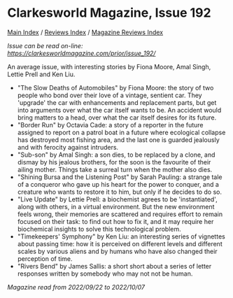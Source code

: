# Clarkesworld Magazine, Issue 192

[Main Index](../../../README.md) / [Reviews Index](../../README.md) / [Magazine Reviews Index](../README.md)

*Issue can be read on-line: <https://clarkesworldmagazine.com/prior/issue_192/>*

An average issue, with interesting stories by Fiona Moore, Amal Singh, Lettie Prell and Ken Liu.
- "The Slow Deaths of Automobiles" by Fiona Moore: the story of two people who bond over their love of a vintage, sentient car. They 'upgrade' the car with enhancements and replacement parts, but get into arguments over what the car itself wants to be. An accident would bring matters to a head, over what the car itself desires for its future.
- "Border Run" by Octavia Cade: a story of a reporter in the future assigned to report on a patrol boat in a future where ecological collapse has destroyed most fishing area, and the last one is guarded jealously and with ferocity against intruders.
- "Sub-son" by Amal Singh: a son dies, to be replaced by a clone, and dismay by his jealous brothers, for the soon is the favourite of their ailing mother. Things take a surreal turn when the mother also dies.
- "Shining Bursa and the Listening Post" by Sarah Pauling: a strange tale of a conqueror who gave up his heart for the power to conquer, and a creature who wants to restore it to him, but only if he decides to do so.
- "Live Update" by Lettie Prell: a biochemist agrees to be 'instantiated', along with others, in a virtual environment. But the new environment feels wrong, their memories are scattered and requires effort to remain focused on their task: to find out how to fix it, and it may require her biochemical insights to solve this technological problem.
- "Timekeepers' Symphony" by Ken Liu: an interesting series of vignettes about passing time: how it is perceived on different levels and different scales by various aliens and by humans who have also changed their perception of time.
- "Rivers Bend" by James Sallis: a short short about a series of letter responses written by somebody who may not not be human.

*Magazine read from 2022/09/22 to 2022/10/07*
